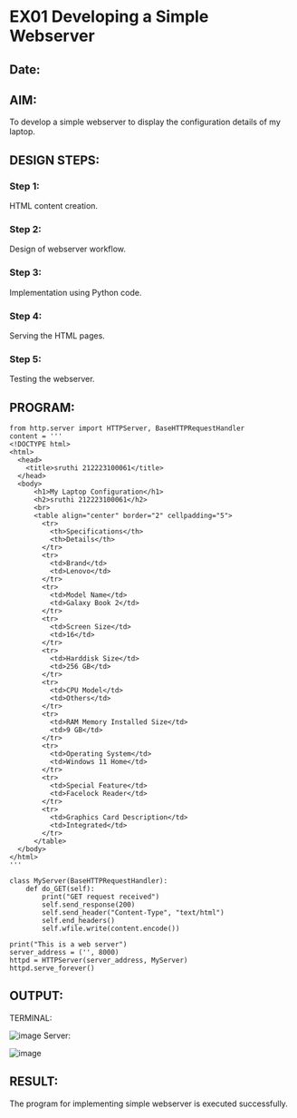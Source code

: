 # EX01 Developing a Simple Webserver
## Date:

## AIM:
To develop a simple webserver to display the configuration details of my laptop.

## DESIGN STEPS:
### Step 1: 
HTML content creation.

### Step 2:
Design of webserver workflow.

### Step 3:
Implementation using Python code.

### Step 4:
Serving the HTML pages.

### Step 5:
Testing the webserver.

## PROGRAM:
```
from http.server import HTTPServer, BaseHTTPRequestHandler
content = '''
<!DOCTYPE html>
<html>
  <head>
    <title>sruthi 212223100061</title>
  </head>
  <body>
      <h1>My Laptop Configuration</h1>
      <h2>sruthi 212223100061</h2>
      <br>
      <table align="center" border="2" cellpadding="5">
        <tr>
          <th>Specifications</th>
          <th>Details</th>
        </tr>
        <tr>
          <td>Brand</td>
          <td>Lenovo</td>
        </tr>
        <tr>
          <td>Model Name</td>
          <td>Galaxy Book 2</td>
        </tr>
        <tr>
          <td>Screen Size</td>
          <td>16</td>
        </tr>
        <tr>
          <td>Harddisk Size</td>
          <td>256 GB</td>
        </tr>
        <tr>
          <td>CPU Model</td>
          <td>Others</td>
        </tr>
        <tr>
          <td>RAM Memory Installed Size</td>
          <td>9 GB</td>
        </tr>
        <tr>
          <td>Operating System</td>
          <td>Windows 11 Home</td>
        </tr>
        <tr>
          <td>Special Feature</td>
          <td>Facelock Reader</td>
        </tr>
        <tr>
          <td>Graphics Card Description</td>
          <td>Integrated</td>
        </tr>
      </table>
  </body>
</html>
'''

class MyServer(BaseHTTPRequestHandler):
    def do_GET(self):
        print("GET request received")
        self.send_response(200)
        self.send_header("Content-Type", "text/html")
        self.end_headers()
        self.wfile.write(content.encode())

print("This is a web server")
server_address = ('', 8000)
httpd = HTTPServer(server_address, MyServer)
httpd.serve_forever()
```
## OUTPUT:
TERMINAL:

![image](https://github.com/user-attachments/assets/98408244-2bcc-49b7-bc8a-21c8d9fe5cf1)
Server:

![image](https://github.com/user-attachments/assets/da60c79c-0c78-4396-a0ff-6243c088c674)


## RESULT:
The program for implementing simple webserver is executed successfully.
